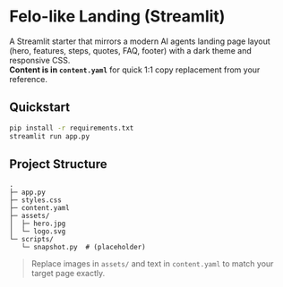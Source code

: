 # Felo-like Landing (Streamlit)

A Streamlit starter that mirrors a modern AI agents landing page layout (hero, features, steps, quotes, FAQ, footer) with a dark theme and responsive CSS.  
**Content is in `content.yaml`** for quick 1:1 copy replacement from your reference.

## Quickstart
```bash
pip install -r requirements.txt
streamlit run app.py
```

## Project Structure
```
.
├─ app.py
├─ styles.css
├─ content.yaml
├─ assets/
│  ├─ hero.jpg
│  └─ logo.svg
└─ scripts/
   └─ snapshot.py  # (placeholder)
```

> Replace images in `assets/` and text in `content.yaml` to match your target page exactly.
